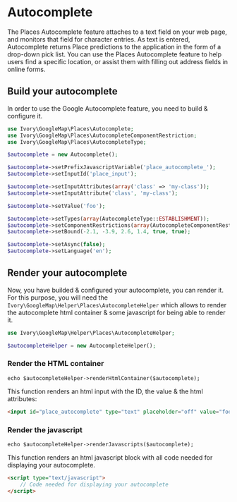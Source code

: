 # Autocomplete

The Places Autocomplete feature attaches to a text field on your web page, and monitors that field for character
entries. As text is entered, Autocomplete returns Place predictions to the application in the form of a drop-down pick
list. You can use the Places Autocomplete feature to help users find a specific location, or assist them with filling
out address fields in online forms.

## Build your autocomplete

In order to use the Google Autocomplete feature, you need to build & configure it.

``` php
use Ivory\GoogleMap\Places\Autocomplete;
use Ivory\GoogleMap\Places\AutocompleteComponentRestriction;
use Ivory\GoogleMap\Places\AutocompleteType;

$autocomplete = new Autocomplete();

$autocomplete->setPrefixJavascriptVariable('place_autocomplete_');
$autocomplete->setInputId('place_input');

$autocomplete->setInputAttributes(array('class' => 'my-class'));
$autocomplete->setInputAttribute('class', 'my-class');

$autocomplete->setValue('foo');

$autocomplete->setTypes(array(AutocompleteType::ESTABLISHMENT));
$autocomplete->setComponentRestrictions(array(AutocompleteComponentRestriction::COUNTRY => 'fr'));
$autocomplete->setBound(-2.1, -3.9, 2.6, 1.4, true, true);

$autocomplete->setAsync(false);
$autocomplete->setLanguage('en');
```

## Render your autocomplete

Now, you have builded & configured your autocomplete, you can render it. For this purpose, you will need the
`Ivory\GoogleMap\Helper\Places\AutocompleteHelper` which allows to render the autocomplete html container & some
javascript for being able to render it.

``` php
use Ivory\GoogleMap\Helper\Places\AutocompleteHelper;

$autocompleteHelper = new AutocompleteHelper();
```

### Render the HTML container

```
echo $autocompleteHelper->renderHtmlContainer($autocomplete);
```

This function renders an html input with the ID, the value & the html attributes:

``` html
<input id="place_autocomplete" type="text" placeholder="off" value="foo" />
```

### Render the javascript

```
echo $autocompleteHelper->renderJavascripts($autocomplete);
```

This function renders an html javascript block with all code needed for displaying your autocomplete.

``` html
<script type="text/javascript">
    // Code needed for displaying your autocomplete
</script>
```
